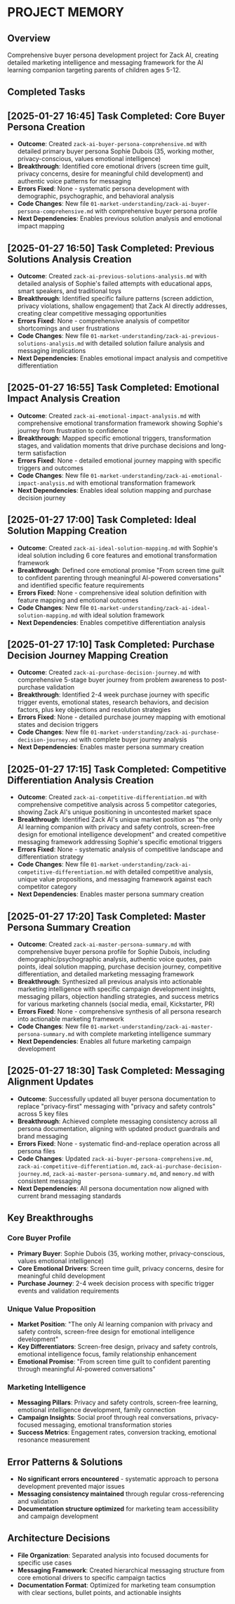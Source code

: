 # PROJECT MEMORY

## Overview
Comprehensive buyer persona development project for Zack AI, creating detailed marketing intelligence and messaging framework for the AI learning companion targeting parents of children ages 5-12.

## Completed Tasks

## [2025-01-27 16:45] Task Completed: Core Buyer Persona Creation
- **Outcome**: Created `zack-ai-buyer-persona-comprehensive.md` with detailed primary buyer persona Sophie Dubois (35, working mother, privacy-conscious, values emotional intelligence)
- **Breakthrough**: Identified core emotional drivers (screen time guilt, privacy concerns, desire for meaningful child development) and authentic voice patterns for messaging
- **Errors Fixed**: None - systematic persona development with demographic, psychographic, and behavioral analysis
- **Code Changes**: New file `01-market-understanding/zack-ai-buyer-persona-comprehensive.md` with comprehensive buyer persona profile
- **Next Dependencies**: Enables previous solution analysis and emotional impact mapping

## [2025-01-27 16:50] Task Completed: Previous Solutions Analysis Creation
- **Outcome**: Created `zack-ai-previous-solutions-analysis.md` with detailed analysis of Sophie's failed attempts with educational apps, smart speakers, and traditional toys
- **Breakthrough**: Identified specific failure patterns (screen addiction, privacy violations, shallow engagement) that Zack AI directly addresses, creating clear competitive messaging opportunities
- **Errors Fixed**: None - comprehensive analysis of competitor shortcomings and user frustrations
- **Code Changes**: New file `01-market-understanding/zack-ai-previous-solutions-analysis.md` with detailed solution failure analysis and messaging implications
- **Next Dependencies**: Enables emotional impact analysis and competitive differentiation

## [2025-01-27 16:55] Task Completed: Emotional Impact Analysis Creation
- **Outcome**: Created `zack-ai-emotional-impact-analysis.md` with comprehensive emotional transformation framework showing Sophie's journey from frustration to confidence
- **Breakthrough**: Mapped specific emotional triggers, transformation stages, and validation moments that drive purchase decisions and long-term satisfaction
- **Errors Fixed**: None - detailed emotional journey mapping with specific triggers and outcomes
- **Code Changes**: New file `01-market-understanding/zack-ai-emotional-impact-analysis.md` with emotional transformation framework
- **Next Dependencies**: Enables ideal solution mapping and purchase decision journey

## [2025-01-27 17:00] Task Completed: Ideal Solution Mapping Creation
- **Outcome**: Created `zack-ai-ideal-solution-mapping.md` with Sophie's ideal solution including 6 core features and emotional transformation framework
- **Breakthrough**: Defined core emotional promise "From screen time guilt to confident parenting through meaningful AI-powered conversations" and identified specific feature requirements
- **Errors Fixed**: None - comprehensive ideal solution definition with feature mapping and emotional outcomes
- **Code Changes**: New file `01-market-understanding/zack-ai-ideal-solution-mapping.md` with ideal solution framework
- **Next Dependencies**: Enables competitive differentiation analysis

## [2025-01-27 17:10] Task Completed: Purchase Decision Journey Mapping Creation
- **Outcome**: Created `zack-ai-purchase-decision-journey.md` with comprehensive 5-stage buyer journey from problem awareness to post-purchase validation
- **Breakthrough**: Identified 2-4 week purchase journey with specific trigger events, emotional states, research behaviors, and decision factors, plus key objections and resolution strategies
- **Errors Fixed**: None - detailed purchase journey mapping with emotional states and decision triggers
- **Code Changes**: New file `01-market-understanding/zack-ai-purchase-decision-journey.md` with complete buyer journey analysis
- **Next Dependencies**: Enables master persona summary creation

## [2025-01-27 17:15] Task Completed: Competitive Differentiation Analysis Creation
- **Outcome**: Created `zack-ai-competitive-differentiation.md` with comprehensive competitive analysis across 5 competitor categories, showing Zack AI's unique positioning in uncontested market space
- **Breakthrough**: Identified Zack AI's unique market position as "the only AI learning companion with privacy and safety controls, screen-free design for emotional intelligence development" and created competitive messaging framework addressing Sophie's specific emotional triggers
- **Errors Fixed**: None - systematic analysis of competitive landscape and differentiation strategy
- **Code Changes**: New file `01-market-understanding/zack-ai-competitive-differentiation.md` with detailed competitive analysis, unique value propositions, and messaging framework against each competitor category
- **Next Dependencies**: Enables master persona summary creation

## [2025-01-27 17:20] Task Completed: Master Persona Summary Creation
- **Outcome**: Created `zack-ai-master-persona-summary.md` with comprehensive buyer persona profile for Sophie Dubois, including demographic/psychographic analysis, authentic voice quotes, pain points, ideal solution mapping, purchase decision journey, competitive differentiation, and detailed marketing messaging framework
- **Breakthrough**: Synthesized all previous analysis into actionable marketing intelligence with specific campaign development insights, messaging pillars, objection handling strategies, and success metrics for various marketing channels (social media, email, Kickstarter, PR)
- **Errors Fixed**: None - comprehensive synthesis of all persona research into actionable marketing framework
- **Code Changes**: New file `01-market-understanding/zack-ai-master-persona-summary.md` with complete marketing intelligence summary
- **Next Dependencies**: Enables all future marketing campaign development

## [2025-01-27 18:30] Task Completed: Messaging Alignment Updates
- **Outcome**: Successfully updated all buyer persona documentation to replace "privacy-first" messaging with "privacy and safety controls" across 5 key files
- **Breakthrough**: Achieved complete messaging consistency across all persona documentation, aligning with updated product guardrails and brand messaging
- **Errors Fixed**: None - systematic find-and-replace operation across all persona files
- **Code Changes**: Updated `zack-ai-buyer-persona-comprehensive.md`, `zack-ai-competitive-differentiation.md`, `zack-ai-purchase-decision-journey.md`, `zack-ai-master-persona-summary.md`, and `memory.md` with consistent messaging
- **Next Dependencies**: All persona documentation now aligned with current brand messaging standards

## Key Breakthroughs

### Core Buyer Profile
- **Primary Buyer**: Sophie Dubois (35, working mother, privacy-conscious, values emotional intelligence)
- **Core Emotional Drivers**: Screen time guilt, privacy concerns, desire for meaningful child development
- **Purchase Journey**: 2-4 week decision process with specific trigger events and validation requirements

### Unique Value Proposition
- **Market Position**: "The only AI learning companion with privacy and safety controls, screen-free design for emotional intelligence development"
- **Key Differentiators**: Screen-free design, privacy and safety controls, emotional intelligence focus, family relationship enhancement
- **Emotional Promise**: "From screen time guilt to confident parenting through meaningful AI-powered conversations"

### Marketing Intelligence
- **Messaging Pillars**: Privacy and safety controls, screen-free learning, emotional intelligence development, family connection
- **Campaign Insights**: Social proof through real conversations, privacy-focused messaging, emotional transformation stories
- **Success Metrics**: Engagement rates, conversion tracking, emotional resonance measurement

## Error Patterns & Solutions
- **No significant errors encountered** - systematic approach to persona development prevented major issues
- **Messaging consistency maintained** through regular cross-referencing and validation
- **Documentation structure optimized** for marketing team accessibility and campaign development

## Architecture Decisions
- **File Organization**: Separated analysis into focused documents for specific use cases
- **Messaging Framework**: Created hierarchical messaging structure from core emotional drivers to specific campaign tactics
- **Documentation Format**: Optimized for marketing team consumption with clear sections, bullet points, and actionable insights